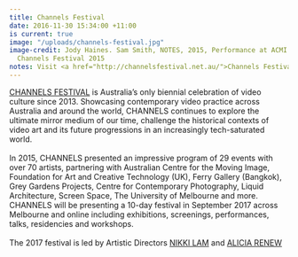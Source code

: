 ```yaml
---
title: Channels Festival
date: 2016-11-30 15:34:00 +11:00
is current: true
image: "/uploads/channels-festival.jpg"
image-credit: Jody Haines. Sam Smith, NOTES, 2015, Performance at ACMI Studio for
  Channels Festival 2015
notes: Visit <a href="http://channelsfestival.net.au/">Channels Festival</a> Website
---
```


[CHANNELS FESTIVAL](http://channelsfestival.net.au/) is Australia’s only biennial celebration of video culture since 2013. Showcasing contemporary video practice across Australia and around the world, CHANNELS continues to explore the ultimate mirror medium of our time, challenge the historical contexts of video art and its future progressions in an increasingly tech-saturated world.<br> 
<br>
In 2015, CHANNELS presented an impressive program of 29 events with over 70 artists, partnering with Australian Centre for the Moving Image, Foundation for Art and Creative Technology (UK), Ferry Gallery (Bangkok), Grey Gardens Projects, Centre for Contemporary Photography, Liquid Architecture, Screen Space, The University of Melbourne and more. 
CHANNELS will be presenting a 10-day festival in September 2017 across Melbourne and online including exhibitions, screenings, performances, talks, residencies and workshops.<br>
<br>
The 2017 festival is led by Artistic Directors [NIKKI LAM](http://nikkilam.info/) and [ALICIA RENEW](http://heresheis.org.au/design-and-architecture/2013/08/alicia-renew/)

